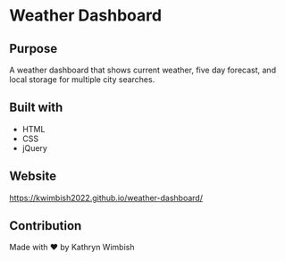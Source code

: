 # Weather Dashboard

## Purpose
A weather dashboard that shows current weather, five day forecast, and local storage for multiple city searches.

## Built with
* HTML 
* CSS
* jQuery

## Website
https://kwimbish2022.github.io/weather-dashboard/

## Contribution
Made with ❤️ by Kathryn Wimbish